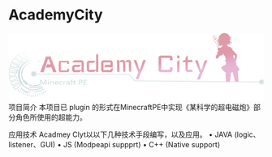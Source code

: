 # AcademyCity

![AcadenyCity](./doc/logo.png)
项目简介
本项目已 plugin 的形式在MinecraftPE中实现《某科学的超电磁炮》部分角色所使用的超能力。

应用技术
Acadmey Clyt以以下几种技术手段编写，以及应用。
•	JAVA  (logic、listener、GUI)
•	JS  (Modpeapi suppprt)
•	C++  (Native support)

